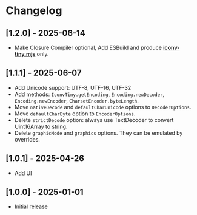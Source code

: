 # Changelog

## [1.2.0] - 2025-06-14

* Make Closure Compiler optional, Add ESBuild and produce [**iconv-tiny.mjs**](dist/iconv-tiny.mjs) only.

## [1.1.1] - 2025-06-07

* Add Unicode support: UTF-8, UTF-16, UTF-32
* Add methods: `IconvTiny.getEncoding`, `Encoding.newDecoder`, `Encoding.newEncoder`, `CharsetEncoder.byteLength`.
* Move `nativeDecode` and `defaultCharUnicode` options to `DecoderOptions`.
* Move `defaultCharByte` option to `EncoderOptions`.
* Delete `strictDecode` option: always use TextDecoder to convert Uint16Array to string.
* Delete `graphicMode` and `graphics` options. They can be emulated by overrides.

## [1.0.1] - 2025-04-26

* Add UI

## [1.0.0] - 2025-01-01

* Initial release
